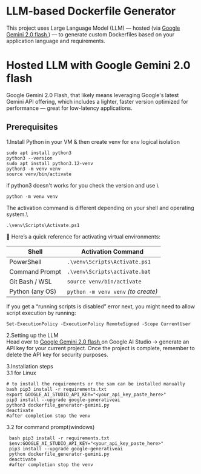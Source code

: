 # LLM-based Dockerfile Generator
This project uses Large Language Model (LLM) — hosted (via [Google Gemini 2.0 flash ](https://aistudio.google.com/prompts/new_chat)) — to generate custom Dockerfiles based on your application language and requirements.

# Hosted LLM with Google Gemini 2.0 flash
Google Gemini 2.0 Flash, that likely means  leveraging Google's latest Gemini API offering, which includes a lighter, faster version optimized for performance — great for low-latency applications.

## Prerequisites
 1.Install Python in your VM & then create venv for env logical isolation
  ```sudo apt update
sudo apt install python3
python3 --version
sudo apt install python3.12-venv
python3 -m venv venv
source venv/bin/activate
```
if python3 doesn't works for you check the version and use \
```
python -m venv venv
```
The activation command is different depending on your shell and operating system.\
```
.\venv\Scripts\Activate.ps1
```
🧠 Here’s a quick reference for activating virtual environments:

| Shell            | Activation Command                     |
|------------------|----------------------------------------|
| PowerShell       | `.\venv\Scripts\Activate.ps1`          |
| Command Prompt  | `.\venv\Scripts\activate.bat`         |
| Git Bash / WSL  | `source venv/bin/activate`            |
| Python (any OS) | `python -m venv venv` *(to create)*   |

If you get a “running scripts is disabled” error next, you might need to allow script execution by running:
```
Set-ExecutionPolicy -ExecutionPolicy RemoteSigned -Scope CurrentUser
```
2.Setting up the LLM\
      Head over to  [Google Gemini 2.0 flash ](https://aistudio.google.com/prompts/new_chat) on Google AI Studio → generate an API key for your current project. Once the project is complete, remember to delete the API key for security purposes.

3.Installation steps\
   3.1 for Linux
   ```
   # to install the requirements or the sam can be installed manually
   bash pip3 install -r requirements.txt
   export GOOGLE_AI_STUDIO_API_KEY="<your_api_key_paste_here>"
   pip3 install --upgrade google-generativeai
   python3 dockerfile_generator-gemini.py
   deactivate
   #after completion stop the venv
   ```
3.2 for command prompt(windows)
  ```
   bash pip3 install -r requirements.txt
   $env:GOOGLE_AI_STUDIO_API_KEY="<your_api_key_paste_here>"
   pip3 install --upgrade google-generativeai
   python dockerfile_generator-gemini.py
   deactivate
   #after completion stop the venv
   ```

    


